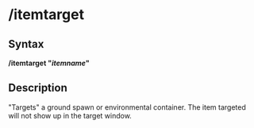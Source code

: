 # /itemtarget

## Syntax

**/itemtarget "**_**itemname**_**"**

## Description

"Targets" a ground spawn or environmental container. The item targeted will not show up in the target window.
